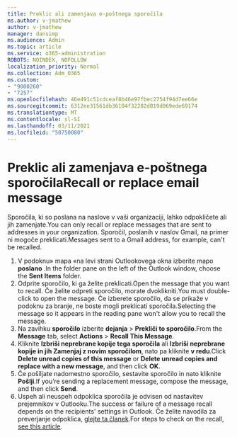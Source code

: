 ```yaml
---
title: Preklic ali zamenjava e-poštnega sporočila
ms.author: v-jmathew
author: v-jmathew
manager: dansimp
ms.audience: Admin
ms.topic: article
ms.service: o365-administration
ROBOTS: NOINDEX, NOFOLLOW
localization_priority: Normal
ms.collection: Adm_O365
ms.custom:
- "9000260"
- "7257"
ms.openlocfilehash: 46e491c51cdceaf8b46e97fbec2754f94d7ee66e
ms.sourcegitcommit: 6312ee31561db36104f32282d019d069ede69174
ms.translationtype: MT
ms.contentlocale: sl-SI
ms.lasthandoff: 03/11/2021
ms.locfileid: "50750080"
---
```

# <a name="recall-or-replace-email-message"></a><span data-ttu-id="5aeaa-102">Preklic ali zamenjava e-poštnega sporočila</span><span class="sxs-lookup"><span data-stu-id="5aeaa-102">Recall or replace email message</span></span>

<span data-ttu-id="5aeaa-103">Sporočila, ki so poslana na naslove v vaši organizaciji, lahko odpokličete ali jih zamenjate.</span><span class="sxs-lookup"><span data-stu-id="5aeaa-103">You can only recall or replace messages that are sent to addresses in your organization.</span></span> <span data-ttu-id="5aeaa-104">Sporočil, poslanih v naslov Gmail, na primer ni mogoče preklicati.</span><span class="sxs-lookup"><span data-stu-id="5aeaa-104">Messages sent to a Gmail address, for example, can't be recalled.</span></span>

1. <span data-ttu-id="5aeaa-105">V podoknu» mapa «na levi strani Outlookovega okna izberite mapo **poslano** .</span><span class="sxs-lookup"><span data-stu-id="5aeaa-105">In the folder pane on the left of the Outlook window, choose the **Sent Items** folder.</span></span>
2. <span data-ttu-id="5aeaa-106">Odprite sporočilo, ki ga želite preklicati.</span><span class="sxs-lookup"><span data-stu-id="5aeaa-106">Open the message that you want to recall.</span></span> <span data-ttu-id="5aeaa-107">Če želite odpreti sporočilo, morate dvoklikniti.</span><span class="sxs-lookup"><span data-stu-id="5aeaa-107">You must double-click to open the message.</span></span> <span data-ttu-id="5aeaa-108">Če izberete sporočilo, da se prikaže v podoknu za branje, ne boste mogli preklicati sporočila.</span><span class="sxs-lookup"><span data-stu-id="5aeaa-108">Selecting the message so it appears in the reading pane won't allow you to recall the message.</span></span>
3. <span data-ttu-id="5aeaa-109">Na zavihku **sporočilo** izberite **dejanja**  >  **Prekliči to sporočilo**.</span><span class="sxs-lookup"><span data-stu-id="5aeaa-109">From the **Message** tab, select **Actions** > **Recall This Message**.</span></span>
4. <span data-ttu-id="5aeaa-110">Kliknite **Izbriši neprebrane kopije tega sporočila** ali **Izbriši neprebrane kopije in jih Zamenjaj z novim sporočilom**, nato pa kliknite **v redu**.</span><span class="sxs-lookup"><span data-stu-id="5aeaa-110">Click **Delete unread copies of this message** or **Delete unread copies and replace with a new message**, and then click **OK**.</span></span>
5. <span data-ttu-id="5aeaa-111">Če pošiljate nadomestno sporočilo, sestavite sporočilo in nato kliknite **Pošlji**.</span><span class="sxs-lookup"><span data-stu-id="5aeaa-111">If you’re sending a replacement message, compose the message, and then click **Send**.</span></span>
6. <span data-ttu-id="5aeaa-112">Uspeh ali neuspeh odpoklica sporočila je odvisen od nastavitev prejemnikov v Outlooku.</span><span class="sxs-lookup"><span data-stu-id="5aeaa-112">The success or failure of a message recall depends on the recipients' settings in Outlook.</span></span> <span data-ttu-id="5aeaa-113">Če želite navodila za preverjanje odpoklica, [glejte ta članek](https://support.office.com/article/recall-or-replace-an-email-message-that-you-sent-35027f88-d655-4554-b4f8-6c0729a723a0#tocheck).</span><span class="sxs-lookup"><span data-stu-id="5aeaa-113">For steps to check on the recall, [see this article](https://support.office.com/article/recall-or-replace-an-email-message-that-you-sent-35027f88-d655-4554-b4f8-6c0729a723a0#tocheck).</span></span>
